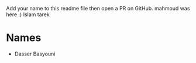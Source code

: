 Add your name to this readme file then open a PR on GitHub.
mahmoud was here :)
Islam tarek
# Names

- Dasser Basyouni
